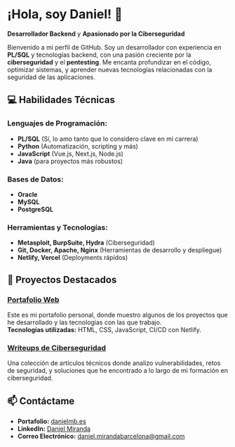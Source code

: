 
# ¡Hola, soy Daniel! 👋   
**Desarrollador Backend** y **Apasionado por la Ciberseguridad**

Bienvenido a mi perfil de GitHub. Soy un desarrollador con experiencia en **PL/SQL** y tecnologías backend, con una pasión creciente por la **ciberseguridad** y el **pentesting**. Me encanta profundizar en el código, optimizar sistemas, y aprender nuevas tecnologías relacionadas con la seguridad de las aplicaciones.

## 💻 **Habilidades Técnicas**
### Lenguajes de Programación:
- **PL/SQL** (Sí, lo amo tanto que lo considero clave en mi carrera)
- **Python** (Automatización, scripting y más)
- **JavaScript** (Vue.js, Next.js, Node.js)
- **Java** (para proyectos más robustos)
  
### Bases de Datos:
- **Oracle**
- **MySQL**
- **PostgreSQL**
  
### Herramientas y Tecnologías:
- **Metasploit, BurpSuite, Hydra** (Ciberseguridad)
- **Git, Docker, Apache, Nginx** (Herramientas de desarrollo y despliegue)
- **Netlify, Vercel** (Deployments rápidos)

## 🌟 **Proyectos Destacados**
### [Portafolio Web](https://danielmb.es)  
Este es mi portafolio personal, donde muestro algunos de los proyectos que he desarrollado y las tecnologías con las que trabajo.  
**Tecnologías utilizadas:** HTML, CSS, JavaScript, CI/CD con Netlify.  

### [Writeups de Ciberseguridad](https://www.excal1bur.es)  
Una colección de artículos técnicos donde analizo vulnerabilidades, retos de seguridad, y soluciones que he encontrado a lo largo de mi formación en ciberseguridad.

## 📫 **Contáctame**
- **Portafolio:** [danielmb.es](https://danielmb.es)
- **LinkedIn:** [Daniel Miranda](https://www.linkedin.com/in/danielmirandabarcelona)
- **Correo Electrónico:** daniel.mirandabarcelona@gmail.com
